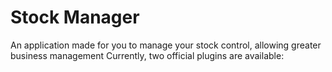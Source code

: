 # Stock Manager

An application made for you to manage your stock control, allowing greater business management Currently, two official plugins are available:


